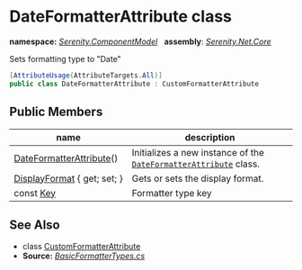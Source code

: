 # DateFormatterAttribute class
**namespace:** *[Serenity.ComponentModel](../README.md#serenity.componentmodel-namespace)*   **assembly**: *[Serenity.Net.Core](../README.md)*

Sets formatting type to "Date"

```csharp
[AttributeUsage(AttributeTargets.All)]
public class DateFormatterAttribute : CustomFormatterAttribute
```

## Public Members

| name | description |
| --- | --- |
| [DateFormatterAttribute](DateFormatterAttribute/DateFormatterAttribute.md)() | Initializes a new instance of the [`DateFormatterAttribute`](DateFormatterAttribute.md) class. |
| [DisplayFormat](DateFormatterAttribute/DisplayFormat.md) { get; set; } | Gets or sets the display format. |
| const [Key](DateFormatterAttribute/Key.md) | Formatter type key |

## See Also

* class [CustomFormatterAttribute](CustomFormatterAttribute.md)
* **Source:** *[BasicFormatterTypes.cs](https://github.com/serenity-is/Serenity/blob/master/src/Serenity.Net.Core/ComponentModel/Columns/Formatting/BasicFormatterTypes.cs)*